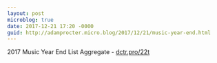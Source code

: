 ```yaml
---
layout: post
microblog: true
date: 2017-12-21 17:20 -0000
guid: http://adamprocter.micro.blog/2017/12/21/music-year-end.html
---
```

2017 Music Year End List Aggregate - [dctr.pro/22t](http://dctr.pro/22t) 
